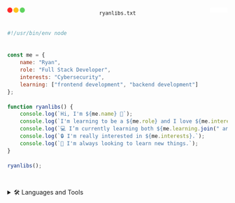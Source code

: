 <div align="flex">
<pre>
<p align="center"><a href="#"><img src="window-icons.png" width=40px align="left"></a><sub>ryanlibs.txt</sub><picture><img src="window-icons-holdplace.png" width=40px align="right"></picture</p>

```js
#!/usr/bin/env node


const me = {
    name: "Ryan",
    role: "Full Stack Developer",
    interests: "Cybersecurity",
    learning: ["frontend development", "backend development"]
};

function ryanlibs() {
    console.log(`Hi, I'm ${me.name} 👋`);
    console.log(`I'm learning to be a ${me.role} and I love ${me.interests}.`);
    console.log(`💻 I’m currently learning both ${me.learning.join(" and ")}.`);
    console.log(`🔒 I'm really interested in ${me.interests}.`);
    console.log(`🌱 I'm always looking to learn new things.`);
}

ryanlibs();
```
</pre>
</div>

<div>
  <details>
    <summary>🛠️ Languages and Tools</summary>
    <div align="center">
    </div>
    <br>
    <p align="left">
      <!-- Mobile Development -->
      <strong>Mobile Development:</strong><br>
      <a href="https://developer.android.com" target="_blank" rel="noreferrer">
        <img src="https://raw.githubusercontent.com/devicons/devicon/master/icons/android/android-original-wordmark.svg" alt="android" width="40" height="40"/>
      </a>
      <a href="https://firebase.google.com/" target="_blank" rel="noreferrer">
        <img src="https://www.vectorlogo.zone/logos/firebase/firebase-icon.svg" alt="firebase" width="40" height="40"/>
      </a>
      <br><br>
      <!-- Web Development -->
      <strong>Web Development:</strong><br>
      <a href="https://www.w3.org/html/" target="_blank" rel="noreferrer">
        <img src="https://raw.githubusercontent.com/devicons/devicon/master/icons/html5/html5-original-wordmark.svg" alt="html5" width="40" height="40"/>
      </a>
      <a href="https://www.w3schools.com/css/" target="_blank" rel="noreferrer">
        <img src="https://raw.githubusercontent.com/devicons/devicon/master/icons/css3/css3-original-wordmark.svg" alt="css3" width="40" height="40"/>
      </a>
      <a href="https://developer.mozilla.org/en-US/docs/Web/JavaScript" target="_blank" rel="noreferrer">
        <img src="https://raw.githubusercontent.com/devicons/devicon/master/icons/javascript/javascript-original.svg" alt="javascript" width="40" height="40"/>
      </a>
      <a href="https://nodejs.org" target="_blank" rel="noreferrer">
        <img src="https://raw.githubusercontent.com/devicons/devicon/master/icons/nodejs/nodejs-original-wordmark.svg" alt="nodejs" width="40" height="40"/>
      </a>
      <a href="https://www.nginx.com" target="_blank" rel="noreferrer">
        <img src="https://raw.githubusercontent.com/devicons/devicon/master/icons/nginx/nginx-original.svg" alt="nginx" width="40" height="40"/>
      </a>
      <a href="https://www.php.net" target="_blank" rel="noreferrer">
        <img src="https://raw.githubusercontent.com/devicons/devicon/master/icons/php/php-original.svg" alt="php" width="40" height="40"/>
      </a>
      <a href="https://postman.com" target="_blank" rel="noreferrer">
        <img src="https://www.vectorlogo.zone/logos/getpostman/getpostman-icon.svg" alt="postman" width="40" height="40"/>
      </a>
      <br><br>
      <!-- DevOps and Tools -->
      <strong>DevOps and Tools:</strong><br>
      <a href="https://heroku.com" target="_blank" rel="noreferrer">
        <img src="https://www.vectorlogo.zone/logos/heroku/heroku-icon.svg" alt="heroku" width="40" height="40"/>
      </a>
      <a href="https://code.visualstudio.com/" target="_blank" rel="noreferrer">
        <img src="https://www.vectorlogo.zone/logos/visualstudio_code/visualstudio_code-icon.svg" alt="vscode" width="40" height="40"/>
      </a>
      <a href="https://github.com/" target="_blank" rel="noreferrer">
        <img src="https://upload.vectorlogo.zone/logos/github/images/47bfd2d4-712f-4dee-9315-f99c611b7598.svg" alt="github" width="40" height="40"/>
      </a>
    </p>
  </details>
</div>


